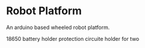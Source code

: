 # Robot Platform

An arduino based wheeled robot platform.


18650 battery holder
protection circuite
holder for two
